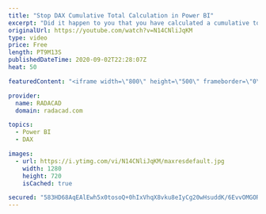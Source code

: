 ```yaml
---
title: "Stop DAX Cumulative Total Calculation in Power BI"
excerpt: "Did it happen to you that you have calculated a cumulative total (such as running total, or year to date, etc) either using the quick measures or by writing the DAX expression yourself, and then realizing that the calculation happens even for the periods without any real data? For example, you want to"
originalUrl: https://youtube.com/watch?v=N14CNliJqKM
type: video
price: Free
length: PT9M13S
publishedDateTime: 2020-09-02T22:28:07Z
heat: 50

featuredContent: "<iframe width=\"800\" height=\"500\" frameborder=\"0\" src=\"https://www.youtube.com/embed/N14CNliJqKM\" allow=\"accelerometer; autoplay; encrypted-media; gyroscope; picture-in-picture\" allowfullscreen></iframe>"

provider:
  name: RADACAD
  domain: radacad.com

topics:
  - Power BI
  - DAX

images:
  - url: https://i.ytimg.com/vi/N14CNliJqKM/maxresdefault.jpg
    width: 1280
    height: 720
    isCached: true

secured: "583HD68AqEAlEwh5x0tosoQ+0hIxVhqX8vku8eIyCg20wHsuddK/6EvvOMGOReuqK4HHZBz8tHk4DSoZxVtRj8HOsxHhMOJl3J2opEK3qpioLji3iw1Z1wi93wFgAivFM+8kXpSStTJuX6ViDO97ZLJewqgRxVIXh/wjgk7kDk5b8dz518X59+VDa6x6jfN6mVYpNPbYXSYSYU7UQa5F57Wj7DRSjdbqhnHAaAURjrXLL6g9j0H0yVzxqbTynSvtL2SS5Jv1tEUykiQCwxytVvJJjsjG0M4B6vWgpmqTGIoCdtPUC2pTsAiI3pts082NfNCAIIZAs8gA6Ca7H8ZVJhgDul7EC4AUDASvOK53xlQSFiwS1oaV7Shi/Z7aIitLfLxyXe84jnfxV7HjkBpEs6HiPXBHzoPv7xMEk8in43k=;bx5lIFtr62mjSRPcQxLt4g=="
---
```


